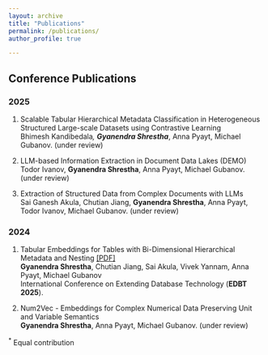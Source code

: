 ```yaml
---
layout: archive
title: "Publications"
permalink: /publications/
author_profile: true

---
```


## Conference Publications

### 2025
1. Scalable Tabular Hierarchical Metadata Classification in Heterogeneous Structured Large-scale Datasets using Contrastive Learning <br>
Bhimesh Kandibedala<sup>*</sup>, **Gyanendra Shrestha**<sup>*</sup>, Anna Pyayt, Michael Gubanov. (under review)

2. LLM-based Information Extraction in Document Data Lakes (DEMO) <br>
Todor Ivanov, **Gyanendra Shrestha**, Anna Pyayt, Michael Gubanov. (under review)

3. Extraction of Structured Data from Complex Documents with LLMs <br>
Sai Ganesh Akula, Chutian Jiang, **Gyanendra Shrestha**, Anna Pyayt, Todor Ivanov, Michael Gubanov. (under review)

### 2024

1. Tabular Embeddings for Tables with Bi-Dimensional Hierarchical Metadata and Nesting [\[PDF\]](https://openproceedings.org/2025/conf/edbt/paper-23.pdf) <br>
**Gyanendra Shrestha**, Chutian Jiang, Sai Akula, Vivek Yannam, Anna Pyayt, Michael Gubanov <br>
International Conference on Extending Database Technology (**EDBT 2025**).

2. Num2Vec - Embeddings for Complex Numerical Data Preserving Unit and Variable Semantics <br>
**Gyanendra Shrestha**, Anna Pyayt, Michael Gubanov. (under review)



<sup>*</sup> Equal contribution
